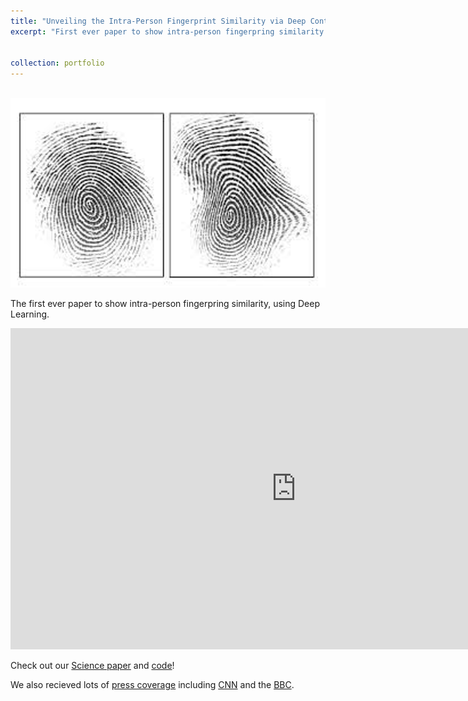 ```yaml
---
title: "Unveiling the Intra-Person Fingerprint Similarity via Deep Contrastive Learning"
excerpt: "First ever paper to show intra-person fingerpring similarity. [image source](https://biometrics.cse.msu.edu/Publications/Fingerprint/JainFpMatching_IEEEComp10.pdf)<br/><img src='/images/fingerprint.png'>"


collection: portfolio
---
```

<br/><img src='/images/fingerprint.png'>

The first ever paper to show intra-person fingerpring similarity, using Deep Learning. 

<iframe width="914" height="514" src="https://www.youtube.com/embed/s5esfRbBc18" title="AI Learns to Correlate a Person&#39;s Unique Fingerprints" frameborder="0" allow="accelerometer; autoplay; clipboard-write; encrypted-media; gyroscope; picture-in-picture; web-share" allowfullscreen></iframe>

Check out our [Science paper](https://www.science.org/doi/10.1126/sciadv.adi0329) and [code](https://github.com/gabeguo/FingerprintMatching/tree/refactor_training)!

We also recieved lots of [press coverage](https://www.engineering.columbia.edu/news/ai-discovers-not-every-fingerprint-unique) including [CNN](https://www.cnn.com/2024/01/12/world/fingerprints-ai-based-study-scn/index.html) and the [BBC](https://www.sciencefocus.com/news/fingerprints-not-unique-ai).
